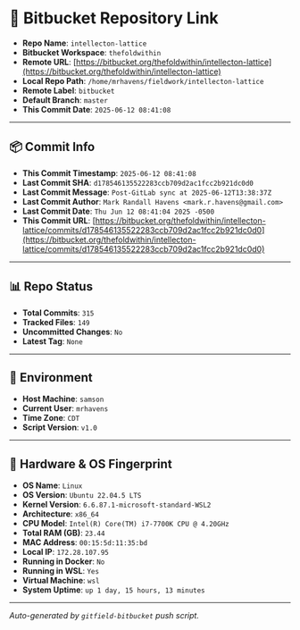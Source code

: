 # 🔗 Bitbucket Repository Link

- **Repo Name**: `intellecton-lattice`
- **Bitbucket Workspace**: `thefoldwithin`
- **Remote URL**: [https://bitbucket.org/thefoldwithin/intellecton-lattice](https://bitbucket.org/thefoldwithin/intellecton-lattice)
- **Local Repo Path**: `/home/mrhavens/fieldwork/intellecton-lattice`
- **Remote Label**: `bitbucket`
- **Default Branch**: `master`
- **This Commit Date**: `2025-06-12 08:41:08`

---

## 📦 Commit Info

- **This Commit Timestamp**: `2025-06-12 08:41:08`
- **Last Commit SHA**: `d178546135522283ccb709d2ac1fcc2b921dc0d0`
- **Last Commit Message**: `Post-GitLab sync at 2025-06-12T13:38:37Z`
- **Last Commit Author**: `Mark Randall Havens <mark.r.havens@gmail.com>`
- **Last Commit Date**: `Thu Jun 12 08:41:04 2025 -0500`
- **This Commit URL**: [https://bitbucket.org/thefoldwithin/intellecton-lattice/commits/d178546135522283ccb709d2ac1fcc2b921dc0d0](https://bitbucket.org/thefoldwithin/intellecton-lattice/commits/d178546135522283ccb709d2ac1fcc2b921dc0d0)

---

## 📊 Repo Status

- **Total Commits**: `315`
- **Tracked Files**: `149`
- **Uncommitted Changes**: `No`
- **Latest Tag**: `None`

---

## 🧭 Environment

- **Host Machine**: `samson`
- **Current User**: `mrhavens`
- **Time Zone**: `CDT`
- **Script Version**: `v1.0`

---

## 🧬 Hardware & OS Fingerprint

- **OS Name**: `Linux`
- **OS Version**: `Ubuntu 22.04.5 LTS`
- **Kernel Version**: `6.6.87.1-microsoft-standard-WSL2`
- **Architecture**: `x86_64`
- **CPU Model**: `Intel(R) Core(TM) i7-7700K CPU @ 4.20GHz`
- **Total RAM (GB)**: `23.44`
- **MAC Address**: `00:15:5d:11:35:bd`
- **Local IP**: `172.28.107.95`
- **Running in Docker**: `No`
- **Running in WSL**: `Yes`
- **Virtual Machine**: `wsl`
- **System Uptime**: `up 1 day, 15 hours, 13 minutes`

---

_Auto-generated by `gitfield-bitbucket` push script._
